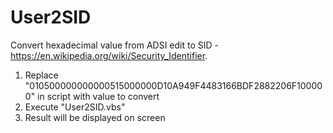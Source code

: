 # User2SID

Convert hexadecimal value from ADSI edit to SID - https://en.wikipedia.org/wiki/Security_Identifier.

1. Replace "010500000000000515000000D10A949F4483166BDF2882206F100000" in script with value to convert
2. Execute "User2SID.vbs"
3. Result will be displayed on screen